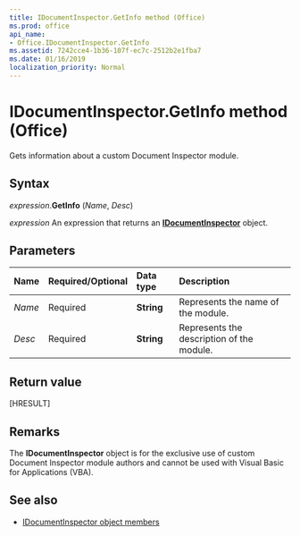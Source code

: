 ```yaml
---
title: IDocumentInspector.GetInfo method (Office)
ms.prod: office
api_name:
- Office.IDocumentInspector.GetInfo
ms.assetid: 7242cce4-1b36-107f-ec7c-2512b2e1fba7
ms.date: 01/16/2019
localization_priority: Normal
---
```



# IDocumentInspector.GetInfo method (Office)

Gets information about a custom Document Inspector module.


## Syntax

_expression_.**GetInfo** (_Name_, _Desc_)

_expression_ An expression that returns an **[IDocumentInspector](Office.IDocumentInspector.md)** object.


## Parameters

|Name|Required/Optional|Data type|Description|
|:-----|:-----|:-----|:-----|
| _Name_|Required|**String**|Represents the name of the module.|
| _Desc_|Required|**String**|Represents the description of the module.|

## Return value

[HRESULT]

## Remarks

The **IDocumentInspector** object is for the exclusive use of custom Document Inspector module authors and cannot be used with Visual Basic for Applications (VBA).


## See also

- [IDocumentInspector object members](overview/Library-Reference/idocumentinspector-members-office.md)